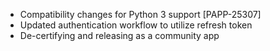 * Compatibility changes for Python 3 support [PAPP-25307]
* Updated authentication workflow to utilize refresh token
* De-certifying and releasing as a community app